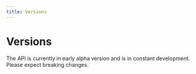 ```yaml
---
title: Versions
---
```


# Versions

The API is currently in early alpha version and is in constant development. Please expect breaking changes.
